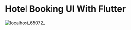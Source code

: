 # Hotel Booking UI  With Flutter


![localhost_65072_](https://user-images.githubusercontent.com/20942250/90694362-c8bcf100-e278-11ea-9df7-c889e31272ad.png)
